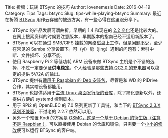Title: 折腾：玩转 BTSync 的技巧
Author: lovenemesis
Date: 2016-04-19
Category: Tips
Tags: btsync
Slug: tips-while-playing-btsync
Summary: 最近在折腾 [BTSync](https://www.getsync.com/) 用作云存储的被选方案，有一些心得在这里跟分享下。

* BTSync 的产品发展可谓曲折，早期的 1.4 和现在的 [2.2 变化](http://help.getsync.com/hc/en-us/articles/206216855-Sync-2-x-change-log)还是比较大的。在网上搜索资料的时候要注意版本，早期版本的指南已经不适用新版本了。
* BTSync 可以在通过 SMB/CIFS 挂载的网络磁盘上工作，但是[问题不少](http://help.getsync.com/hc/en-us/articles/207755736-Sync-and-SMB-file-shares)，至少在常见的 Samba 分享设置下。可（yi）能（jing）遇到的问题有：索引中断、文件损坏、分享不能。
* 使用 Raspberry Pi 2 等低功耗 ARM 设备来做 BTSync 主机是个不错的选择，不过一定要保证**供电稳定**。个人经验是那些[支持 QC2.0 的充电器](https://detail.tmall.com/item.htm?id=524392365245)可以稳定的提供 5V/2A 的输出。
* BTSync 提供有[适用于 Raspbian 的 Deb 安装包](http://help.getsync.com/hc/en-us/articles/206118213)，尽管是和 WD 的 PiDrive 合作，其实啥设备都能用。
* BTSync 也提供适用于[主流 Linux 桌面发行版的仓库](http://blog.bittorrent.com/2016/02/18/official-linux-packages-for-sync-now-available/)，除了简化更新以外，还提供方便的 systemd 控制脚本。
* 用于 RPi2 的 OpenELEC 的 7.0 系列更新了工具链，和当下的 [BTSync 2.3.X 系列不兼容](forum.getsync.com/topic/42057-230-segmenation-fault-on-raspberry-pi-with-openelec/)，不过老的 2.2.7 依然可以用。
* 另外一个预置 Kodi 的方案是 [OSMC，这是一个基于 Debian 的衍生版（注意不是 Raspbian ）](https://osmc.tv/about/)，可以直接使用 Debian 的仓库和镜像，只需要一个[小小的修改](https://discourse.osmc.tv/t/bittorrent-sync-btsync/916)便可以运行 BTSync 的客户端。
